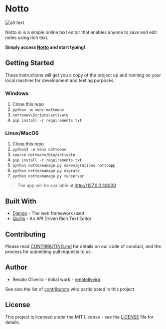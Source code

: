 # Notto

![alt text](https://notto.io/static/img/logo.png)

Notto.io is a simple online text editor that enables anyone to save and edit notes using rich text.

<b>Simply access [Notto](https://notto.io/) and start typing!</b>

## Getting Started
These instructions will get you a copy of the project up and running on your local machine for development and testing purposes.

### Windows

1. Clone this repo
1. `python -m venv nottoenv`
1. `nottoenv\Scripts\activate`
1. `pip install -r requirements.txt`

### Linux/MacOS

1. Clone this repo
1. `python3 -m venv nottoenv`
1. `source nottoenv/bin/activate`
1. `pip install -r requirements.txt`
1. `python notto/manage.py makemigrations nottoapp`
1. `python notto/manage.py migrate`
1. `python notto/manage.py runserver`

> The app will be available at http://127.0.0.1:8000

## Built With
* [Django](https://docs.djangoproject.com/en/2.0/) - The web framework used
* [Quilljs](https://quilljs.com/docs/api/) - An API Driven Rich Text Editor

## Contributing
Please read [CONTRIBUTING.md](https://gist.github.com/tiagosoares94/4b6134673c9dfb2eafc3a5bdf39311b1) for details on our code of conduct, and the process for submitting pull requests to us.

## Author
* Renato Oliveira - initial work - [renatoliveira](https://github.com/renatoliveira)

See also the list of [contributors](https://github.com/renatoliveira/notto/graphs/contributors) who participated in this project.

## License
This project is licensed under the MIT License - see the [LICENSE](https://github.com/renatoliveira/notto/blob/master/LICENSE) file for details.
